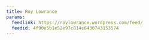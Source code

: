 ```yaml
---
title: Roy Lowrance
params:
  feedlink: https://roylowrance.wordpress.com/feed/
  feedid: 4f90e5b1e52e97c814c6430743153574
---
```

